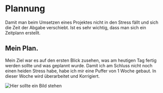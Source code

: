 # Plannung 

Damit man beim Umsetzen eines Projektes nicht in den Stress fällt und sich die Zeit der Abgabe verschiebt. Ist es sehr wichtig, dass man sich ein Zeitplann erstellt. 


## Mein Plan. 
Mein Ziel war es auf den ersten Blick zusehen, was am heutigen Tag fertig werden sollte und was geplannt wurde. Damit ich am Schluss nicht noch einen heiden Stress habe, habe ich mir eine Puffer von 1 Woche gebaut. In dieser Woche wird überarbeitet und Korrigiert. 

![Hier sollte ein Bild stehen]()